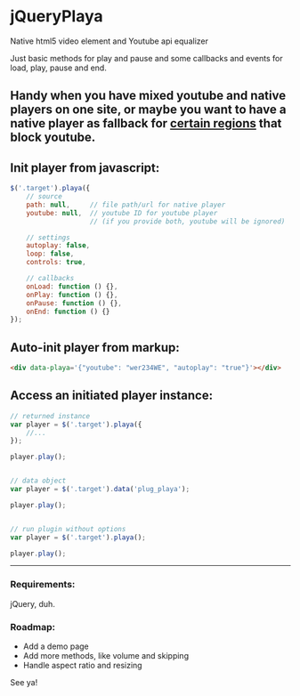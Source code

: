 # jQueryPlaya
Native html5 video element and Youtube api equalizer

Just basic methods for play and pause and some callbacks and events for load, play, pause and end.

Handy when you have mixed youtube and native players on one site, or maybe you want to have a native player as fallback for [certain regions](https://en.wikipedia.org/wiki/Censorship_of_YouTube) that block youtube.
---

## Init player from javascript:

```js
$('.target').playa({
	// source
	path: null,		// file path/url for native player
	youtube: null,	// youtube ID for youtube player
					// (if you provide both, youtube will be ignored)

	// settings
	autoplay: false,
	loop: false,
	controls: true,

	// callbacks
	onLoad: function () {},
	onPlay: function () {},
	onPause: function () {},
	onEnd: function () {}
});
```

## Auto-init player from markup:
```html
<div data-playa='{"youtube": "wer234WE", "autoplay": "true"}'></div>
```

## Access an initiated player instance:

```js
// returned instance
var player = $('.target').playa({
	//...
});

player.play();


// data object
var player = $('.target').data('plug_playa');

player.play();


// run plugin without options
var player = $('.target').playa();

player.play();

```

---
### Requirements:
jQuery, duh.

### Roadmap:
* Add a demo page
* Add more methods, like volume and skipping
* Handle aspect ratio and resizing

See ya!





